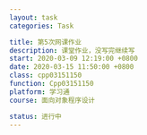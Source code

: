 ```yaml
---
layout: task
categories: Task

title: 第5次网课作业
description: 课堂作业，没写完继续写
start: 2020-03-09 12:19:00 +0800
date: 2020-03-15 11:50:00 +0800
class: cpp03151150
function: Cpp03151150
platform: 学习通
course: 面向对象程序设计

status: 进行中
---
```


